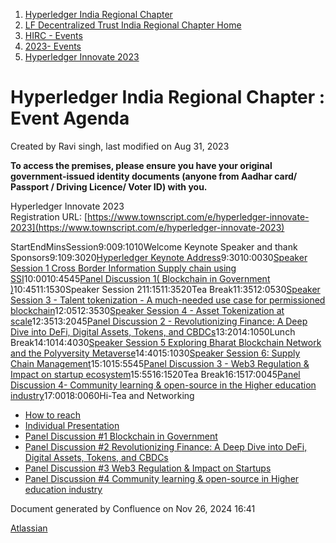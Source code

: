 1. [Hyperledger India Regional Chapter](index.html)
2. [LF Decentralized Trust India Regional Chapter Home](LF-Decentralized-Trust-India-Regional-Chapter-Home_19169282.html)
3. [HIRC - Events](HIRC---Events_19169346.html)
4. [2023- Events](2023--Events_19170522.html)
5. [Hyperledger Innovate 2023](Hyperledger-Innovate-2023_19171049.html)

# Hyperledger India Regional Chapter : Event Agenda

Created by Ravi singh, last modified on Aug 31, 2023

**To access the premises, please ensure you have your original government-issued identity documents (anyone from Aadhar card/ Passport / Driving Licence/ Voter ID) with you.**

Hyperledger Innovate 2023  
Registration URL: [https://www.townscript.com/e/hyperledger-innovate-2023](https://www.townscript.com/e/hyperledger-innovate-2023)

StartEndMinsSession9:009:1010Welcome Keynote Speaker and thank Sponsors9:109:3020[Hyperledger Keynote Address](Keynote-Presentation_19171226.html)9:3010:0030[Speaker Session 1 Cross Border Information Supply chain using SSI](Cross-Border-Information-Supply-Chain-using-SSI_19171173.html)10:0010:4545[Panel Discussion 1( Blockchain in Government )](https://lf-hyperledger.atlassian.net/wiki/pages/viewpage.action?pageId=19171154)10:4511:1530Speaker Session 211:1511:3520Tea Break11:3512:0530[Speaker Session 3 - Talent tokenization - A much-needed use case for permissioned blockchain](Talent-Tokenisation---A-use-case-in-Permissioned-Blockchain_19171177.html)12:0512:3530[Speaker Session 4 - Asset Tokenization at scale](Asset-Tokenization-at-Scale_19171169.html)12:3513:2045[Panel Discussion 2 - Revolutionizing Finance: A Deep Dive into DeFi, Digital Assets, Tokens, and CBDCs](19171156.html)13:2014:1050Lunch Break14:1014:4030[Speaker Session 5 Exploring Bharat Blockchain Network and the Polyversity Metaverse](Exploring-Bharat-Blockchain-Network%27s-Role-in-Polyversity-Metaverse-and-Education_19171175.html)14:4015:1030[Speaker Session 6: Supply Chain Management](Blockchain-Empowering-Supply-chain-management_19171171.html)15:1015:5545[Panel Discussion 3 - Web3 Regulation &amp; Impact on startup ecosystem](19171159.html)15:5516:1520Tea Break16:1517:0045[Panel Discussion 4- Community learning &amp; open-source in the Higher education industry](19171161.html)17:0018:0060Hi-Tea and Networking

- [How to reach](How-to-reach_19171230.html)
- [Individual Presentation](Individual-Presentation_19171163.html)
- [Panel Discussion #1 Blockchain in Government](Panel-Discussion-%231-Blockchain-in-Government_19171154.html)
- [Panel Discussion #2 Revolutionizing Finance: A Deep Dive into DeFi, Digital Assets, Tokens, and CBDCs](19171156.html)
- [Panel Discussion #3 Web3 Regulation &amp; Impact on Startups](19171159.html)
- [Panel Discussion #4 Community learning &amp; open-source in Higher education industry](19171161.html)

Document generated by Confluence on Nov 26, 2024 16:41

[Atlassian](http://www.atlassian.com/)
